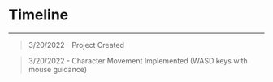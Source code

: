 # Timeline
---
> 3/20/2022 - Project Created 

> 3/20/2022 - Character Movement Implemented (WASD keys with mouse guidance)

